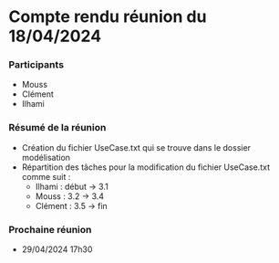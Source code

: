 # Compte rendu réunion du 18/04/2024

### Participants
- Mouss
- Clément
- Ilhami

### Résumé de la réunion
- Création du fichier UseCase.txt qui se trouve dans le dossier modélisation
- Répartition des tâches pour la modification du fichier UseCase.txt comme suit :
    - Ilhami : début -> 3.1
    - Mouss : 3.2 -> 3.4
    - Clément : 3.5 -> fin
    
### Prochaine réunion
- 29/04/2024 17h30
